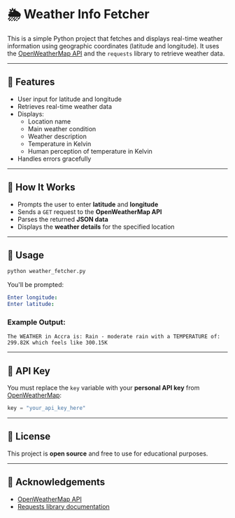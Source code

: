 # 🌦️ Weather Info Fetcher

This is a simple Python project that fetches and displays real-time weather information using geographic coordinates (latitude and longitude). It uses the [OpenWeatherMap API](https://openweathermap.org/api) and the `requests` library to retrieve weather data.

---

## 📌 Features

- User input for latitude and longitude
- Retrieves real-time weather data
- Displays:
  - Location name
  - Main weather condition
  - Weather description
  - Temperature in Kelvin
  - Human perception of temperature in Kelvin
- Handles errors gracefully

---

## 🧠 How It Works

- Prompts the user to enter **latitude** and **longitude**
- Sends a `GET` request to the **OpenWeatherMap API**
- Parses the returned **JSON data**
- Displays the **weather details** for the specified location

---

## 📄 Usage

```bash
python weather_fetcher.py
```

You'll be prompted:

```yaml
Enter longitude:
Enter latitude:
```

### Example Output:

```text
The WEATHER in Accra is: Rain - moderate rain with a TEMPERATURE of: 299.82K which feels like 300.15K
```

---

## 🔐 API Key

You must replace the `key` variable with your **personal API key** from [OpenWeatherMap](https://openweathermap.org/):

```python
key = "your_api_key_here"
```

---

## 📄 License

This project is **open source** and free to use for educational purposes.

---

## 🤝 Acknowledgements

- [OpenWeatherMap API](https://openweathermap.org/api)
- [Requests library documentation](https://docs.python-requests.org/)

